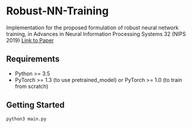 # Robust-NN-Training
 
Implementation for the proposed formulation of robust neural network training, in Advances in Neural Information Processing Systems 32 (NIPS 2019) [Link to Paper](https://papers.nips.cc/paper/9631-solving-a-class-of-non-convex-min-max-games-using-iterative-first-order-methods)

## Requirements
- Python >= 3.5
- PyTorch >= 1.3 (to use pretrained_model) or PyTorch >= 1.0 (to train from scratch)

## Getting Started
```
python3 main.py
```